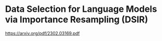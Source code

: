 # Data Selection for Language Models via Importance Resampling (DSIR)
https://arxiv.org/pdf/2302.03169.pdf

